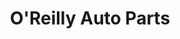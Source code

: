 ---
title: "O'Reilly Auto Parts"
url: /louisville/oreilly-auto-parts-preston-highway/
shop: Autoteile
---